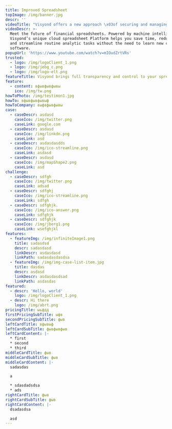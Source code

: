 ```yaml
---
title: Improved Spreadsheet
topImage: /img/banner.jpg
descr: ''
videoTitle: "Visyond offers a new approach \x03of securing and managing your \x03spreadsheet data"
videoDescr: >-
  Meet the future of financial spreadsheets. Powered by machine intelligence,
  Visyond’s unique cloud spreadsheet Platform helps you save time, reduce errors
  and streamline routine analytic tasks without the need to learn new complex
  software. 
popupUrl: 'https://www.youtube.com/watch?v=mIOudZrtVRs'
trusted:
  - logo: /img/logoClient_1.png
  - logo: /img/jebg_c.png
  - logo: /img/logo-elt.png
featureTitle: Visyond brings full transparency and control to your spreadsheets
feature:
  - content: вфывфывфывы
    ico: /img/tw.png
howToPhoto: /img/testimon1.jpg
howTo: вфывфывфывыф
howToCompany: выфвфывфывы
case:
  - caseDescr: asdasd
    caseIco: /img/twitter.png
    caseLink: google.com
  - caseDescr: asdasd
    caseIco: /img/linkdn.png
    caseLink: asd
  - caseDescr: asdasdasdds
    caseIco: /img/ico-streamline.png
    caseLink: asdasd
  - caseDescr: asdasd
    caseIco: /img/mapShape2.png
    caseLink: asd
challenge:
  - caseDescr: sdfgh
    caseIco: /img/twitter.png
    caseLink: adsad
  - caseDescr: sdfghj
    caseIco: /img/ico-streamline.png
    caseLink: sdfgh
  - caseDescr: sdfghjk.
    caseIco: /img/ico-answer.png
    caseLink: sdfghjk
  - caseDescr: sdfghjk
    caseIco: /img/jberg1.png
    caseLink: wsefghjkl
features:
  - featureImg: /img/infiniteImage1.png
    title: sadasdsd
    descr: sadasdasd
    linkDescr: asdasdasd
    linkPath: sadasdasdasdsa
  - featureImg: /img/img-case-list-item.jpg
    title: dasdas
    descr: asdasd
    linkDescr: asdasdasdsad
    linkPath: asdasdas
featured:
  - descr: 'Hello, world'
    logo: /img/logoClient_1.png
  - descr: Hi there
    logo: /img/abrt.png
pricingTitle: ыьфдд
firstPricingSubTitle: ыфв
secondPricingSubTitle: фыв
leftCardTitle: вфывыф
leftCardSubTitle: фывфывфыв
leftCardContent: |-
  * first
  * second
  * third
middleCardTitle: фыв
middleCardSubTitle: фыв
middleCardContent: |-
  sadasdas

  a

  * sdasdadsdsa
  * ads
rightCardTitle: фыв
rightCardSubTitle: фыв
rightCardContent: |-
  dsadasdsa

  asd
---
```


